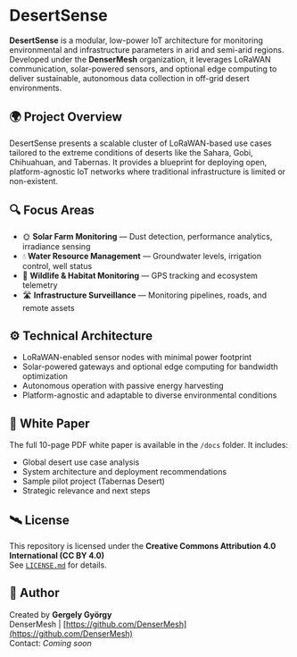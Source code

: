 # DesertSense

**DesertSense** is a modular, low-power IoT architecture for monitoring environmental and infrastructure parameters in arid and semi-arid regions. Developed under the **DenserMesh** organization, it leverages LoRaWAN communication, solar-powered sensors, and optional edge computing to deliver sustainable, autonomous data collection in off-grid desert environments.

## 🌍 Project Overview

DesertSense presents a scalable cluster of LoRaWAN-based use cases tailored to the extreme conditions of deserts like the Sahara, Gobi, Chihuahuan, and Tabernas. It provides a blueprint for deploying open, platform-agnostic IoT networks where traditional infrastructure is limited or non-existent.

## 🔍 Focus Areas

- 🌞 **Solar Farm Monitoring** — Dust detection, performance analytics, irradiance sensing  
- 💧 **Water Resource Management** — Groundwater levels, irrigation control, well status  
- 🦎 **Wildlife & Habitat Monitoring** — GPS tracking and ecosystem telemetry  
- 🛣 **Infrastructure Surveillance** — Monitoring pipelines, roads, and remote assets

## ⚙️ Technical Architecture

- LoRaWAN-enabled sensor nodes with minimal power footprint  
- Solar-powered gateways and optional edge computing for bandwidth optimization  
- Autonomous operation with passive energy harvesting  
- Platform-agnostic and adaptable to diverse environmental conditions

## 📘 White Paper

The full 10-page PDF white paper is available in the `/docs` folder. It includes:  
- Global desert use case analysis  
- System architecture and deployment recommendations  
- Sample pilot project (Tabernas Desert)  
- Strategic relevance and next steps

## 🛰️ License

This repository is licensed under the **Creative Commons Attribution 4.0 International (CC BY 4.0)**  
See [`LICENSE.md`](./LICENSE.md) for details.

## 👤 Author

Created by **Gergely György**  
DenserMesh | [https://github.com/DenserMesh](https://github.com/DenserMesh)  
Contact: *Coming soon*
